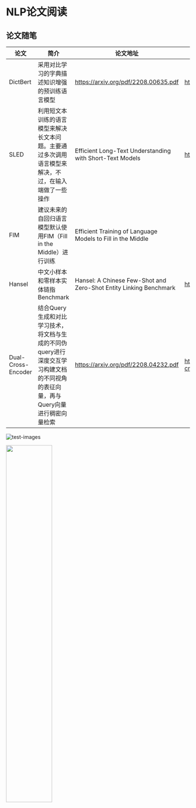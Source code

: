 # NLP论文阅读


## 论文随笔

| 论文 | 简介 | 论文地址 | 代码地址
|--|--| -- | --
| DictBert | 采用对比学习的字典描述知识增强的预训练语言模型 | https://arxiv.org/pdf/2208.00635.pdf | https://dictionary.cambridge.org
| SLED | 利用短文本训练的语言模型来解决长文本问题。主要通过多次调用语言模型来解决，不过，在输入端做了一些操作 | Efficient Long-Text Understanding with Short-Text Models | https://github.com/Mivg/SLED
| FIM | 建议未来的自回归语言模型默认使用FIM（Fill in the Middle）进行训练 | Efficient Training of Language Models to Fill in the Middle |  
| Hansel | 中文小样本和零样本实体链指Benchmark | Hansel: A Chinese Few-Shot and Zero-Shot Entity Linking Benchmark | https://github.com/imryanxu/Hansel 
| Dual-Cross-Encoder | 结合Query生成和对比学习技术，将文档与生成的不同伪query进行深度交互学习构建文档的不同视角的表征向量，再与Query向量进行稠密向量检索 | https://arxiv.org/pdf/2208.04232.pdf | https://github.com/jordane95/dual-cross-encoder
    
    
![test-images](http://www.baidu.com/img/bdlogo.png "test")

<img src="https://tva1.sinaimg.cn/large/008eGmZEly1gn8atgmxrvj30u00ybtgz.jpg" width="50%" align="center">
    
